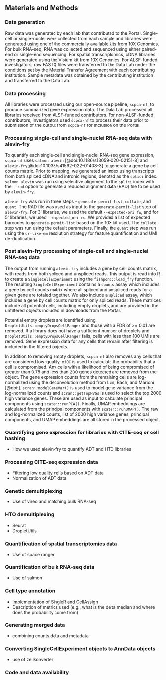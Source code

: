 ## Materials and Methods

### Data generation

Raw data was generated by each lab that contributed to the Portal. 
Single-cell or single-nuclei were collected from each sample and libraries were generated using one of the commercially available kits from 10X Genomics.
For bulk RNA-seq, RNA was collected and sequenced using either paired-end or single-end sequencing. 
For spatial transcriptomics, cDNA libraries were generated using the Visium kit from 10X Genomics.
For ALSF-funded investigators, raw FASTQ files were transferred to the Data Lab under the conditions set by the Material Transfer Agreement with each contributing institution. 
Sample metadata was obtained by the contributing institution and transferred to the Data Lab. 

### Data processing 

All libraries were processed using our open-source pipeline, `scpca-nf`, to produce summarized gene expression data. 
The Data Lab processed all libraries received from ALSF-funded contributors. 
For non-ALSF-funded contributors, investigators used `scpca-nf` to process their data prior to submission of the output from `scpca-nf` for inclusion on the Portal. 

### Processing single-cell and single-nuclei RNA-seq data with alevin-fry
  
To quantify each single-cell and single-nuclei RNA-seq gene expression, `scpca-nf` uses `salmon alevin` [@doi:10.1186/s13059-020-02151-8] and `alevin-fry`[@doi:10.1038/s41592-022-01408-3] to generate a gene by cell counts matrix.
Prior to mapping, we generated an index using transcripts from both spliced cDNA and intronic regions, denoted as the `splici` index.
`salmon alevin` was run using selective alignment to the `splici` index with the `--rad` option to generate a reduced alignment data (RAD) file to be used by `alevin-fry`. 

`alevin-fry` was run in three steps - `generate-permit-list`, `collate`, and `quant`.
The RAD file was used as input to the `generate-permit-list` step of `alevin-fry`. 
For 3' libraries, we used the default `--expected-ori fw`, and for 5' libraries, we used `--expected_ori rc`. 
We provided a list of expected barcodes to `generate-permit-list` based on the 10X kit used. 
The `collate` step was run using the default parameters. 
Finally, the `quant` step was run using the `cr-like-em` resolution strategy for feature quantification and UMI de-duplication. 

### Post alevin-fry processing of single-cell and single-nuclei RNA-seq data

The output from running `alevin-fry` includes a gene by cell counts matrix, with reads from both spliced and unspliced reads.
This output is read into R to create a `SingleCellExperiment` using the `fishpond::load_fry` function. 
The resulting `SingleCellExperiment` contains a `counts` assay which includes a gene by cell counts matrix where all spliced and unspliced reads for a given gene are totaled together. 
We also include a `spliced` assay, which includes a gene by cell counts matrix for only spliced reads. 
These matrices include all potential cells, including empty droplets, and are provided in the unfiltered objects included in downloads from the Portal.

Potential empty droplets are identified using `DropletUtils::emptyDropsCellRanger` and those with a FDR of >= 0.01 are removed. 
If a library does not have a sufficient number of droplets and `DropletUtils::emptyDropsCellRanger` fails, cells with less than 100 UMIs are removed.
Gene expression data for any cells that remain after filtering is included in the filtered objects. 

In addition to removing empty droplets, `scpca-nf` also removes any cells that are considered low-quality. 
`miQC` is used to calculate the probability that a cell is compromised. 
Any cells with a likelihood of being compromised of greater than 0.75 and less than 200 genes detected are removed from the object. 
The gene expression counts from the remaining cells are log-normalized using the deconvolution method from Lun, Bach, and Marioni [@doi:]. 
`scran::modelGeneVar()` is used to model gene variance from the log-normalized counts and `scran::getTopHVGs` is used to select the top 2000 high variance genes. 
These are used as input to calculate principal components using `scater::runPCA()`. 
Finally, UMAP embeddings are calculated from the principal components with `scater::runUMAP()`. 
The raw and log-normalized counts, list of 2000 high variance genes, principal components, and UMAP embeddings are all stored in the processed object. 

### Quantifying gene expression for libraries with CITE-seq or cell hashing
  - How we used alevin-fry to quantify ADT and HTO libraries

### Processing CITE-seq expression data
  - Filtering low quality cells based on ADT data
  - Normalization of ADT data

### Genetic demultiplexing
  - Use of vireo and matching bulk RNA-seq

### HTO demultiplexing
  - Seurat
  - DropletUtils

### Quantification of spatial transcriptomics data
  - Use of space ranger

### Quantification of bulk RNA-seq data
  - Use of salmon

### Cell type annotation
  - Implementation of SingleR and CellAssign
  - Description of metrics used (e.g., what is the delta median and where does the probability come from)

### Generating merged data
  - combining counts data and metadata

### Converting SingleCellExperiment objects to AnnData objects
  - use of zellkonverter

### Code and data availability
